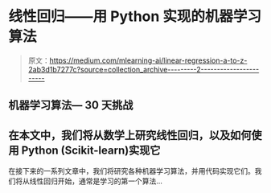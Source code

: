 # 线性回归——用 Python 实现的机器学习算法

> 原文：<https://medium.com/mlearning-ai/linear-regression-a-to-z-2ab3d1b7277c?source=collection_archive---------2----------------------->

## 机器学习算法— 30 天挑战

## 在本文中，我们将从数学上研究线性回归，以及如何使用 Python (Scikit-learn)实现它

在接下来的一系列文章中，我们将研究各种机器学习算法，并用代码实现它们。我们将从线性回归开始，通常是学习的第一个算法…